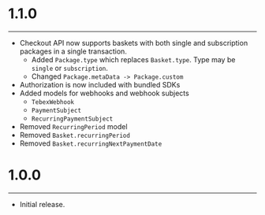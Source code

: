 # 1.1.0
-------
- Checkout API now supports baskets with both single and subscription packages in a single transaction.
    - Added `Package.type` which replaces `Basket.type`. Type may be `single` or `subscription`.
    - Changed `Package.metaData -> Package.custom`
- Authorization is now included with bundled SDKs
- Added models for webhooks and webhook subjects
    - `TebexWebhook`
    - `PaymentSubject`
    - `RecurringPaymentSubject`
- Removed `RecurringPeriod` model
- Removed `Basket.recurringPeriod`
- Removed `Basket.recurringNextPaymentDate`

# 1.0.0
---------
- Initial release.